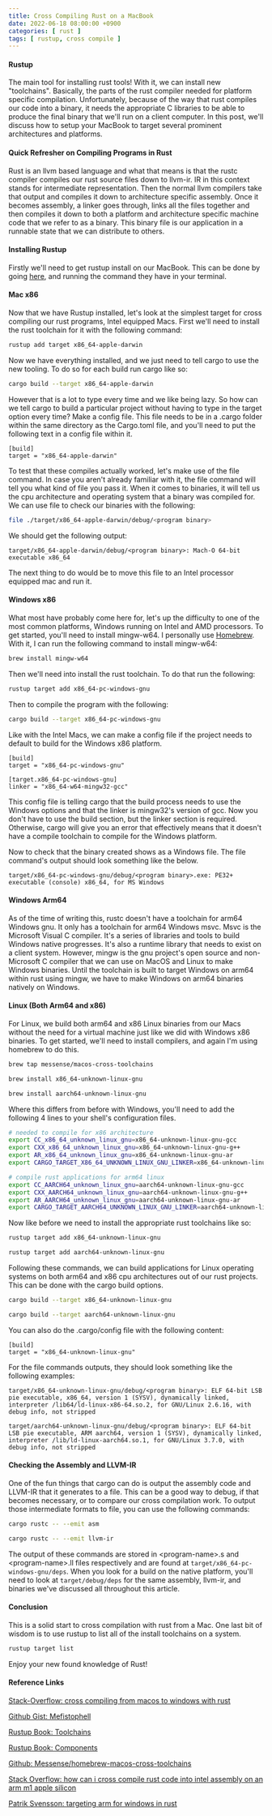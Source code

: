 ```yaml
---
title: Cross Compiling Rust on a MacBook
date: 2022-06-18 08:00:00 +0900
categories: [ rust ]
tags: [ rustup, cross compile ]
---
```


#### Rustup

The main tool for installing rust tools!  With it, we can install new "toolchains".  Basically, the parts of the rust compiler needed for platform specific compilation.  Unfortunately, because of the way that rust compiles our code into a binary, it needs the appropriate C libraries to be able to produce the final binary that we'll run on a client computer.  In this post, we'll discuss how to setup your MacBook to target several prominent architectures and platforms.

#### Quick Refresher on Compiling Programs in Rust

Rust is an llvm based language and what that means is that the rustc compiler compiles our rust source files down to llvm-ir.  IR in this context stands for intermediate representation.  Then the normal llvm compilers take that output and compiles it down to architecture specific assembly.  Once it becomes assembly, a linker goes through, links all the files together and then compiles it down to both a platform and architecture specific machine code that we refer to as a binary.  This binary file is our application in a runnable state that we can distribute to others.

#### Installing Rustup

Firstly we'll need to get rustup install on our MacBook.  This can be done by going [here](https://rustup.rs), and running the command they have in your terminal.

#### Mac x86

Now that we have Rustup installed, let's look at the simplest target for cross compiling our rust programs, Intel equipped Macs.  First we'll need to install the rust toolchain for it with the following command:

```bash
rustup add target x86_64-apple-darwin
```

Now we have everything installed, and we just need to tell cargo to use the new tooling.  To do so for each build run cargo like so:

```bash
cargo build --target x86_64-apple-darwin
```

However that is a lot to type every time and we like being lazy.  So how can we tell cargo to build a particular project without having to type in the target option every time?  Make a config file.  This file needs to be in a .cargo folder within the same directory as the Cargo.toml file, and you'll need to put the following text in a config file within it.

```
[build]
target = "x86_64-apple-darwin"
```

To test that these compiles actually worked, let's make use of the file command.  In case you aren't already familiar with it, the file command will tell you what kind of file you pass it.  When it comes to binaries, it will tell us the cpu architecture and operating system that a binary was compiled for.  We can use file to check our binaries with the following:

```bash
file ./target/x86_64-apple-darwin/debug/<program binary>
```

We should get the following output:

```
target/x86_64-apple-darwin/debug/<program binary>: Mach-O 64-bit executable x86_64
```

The next thing to do would be to move this file to an Intel processor equipped mac and run it.

#### Windows x86

What most have probably come here for, let's up the difficulty to one of the most common platforms, Windows running on Intel and AMD processors.  To get started, you'll need to install mingw-w64.  I personally use [Homebrew](https://brew.sh).  With it, I can run the following command to install mingw-w64:

```bash
brew install mingw-w64
```

Then we'll need into install the rust toolchain.  To do that run the following:

```bash
rustup target add x86_64-pc-windows-gnu
```

Then to compile the program with the following:

```bash
cargo build --target x86_64-pc-windows-gnu
```

Like with the Intel Macs, we can make a config file if the project needs to default to build for the Windows x86 platform.

```
[build]
target = "x86_64-pc-windows-gnu"

[target.x86_64-pc-windows-gnu]
linker = "x86_64-w64-mingw32-gcc"
```

This config file is telling cargo that the build process needs to use the Windows options and that the linker is mingw32's version of gcc.  Now you don't have to use the build section, but the linker section is required.  Otherwise, cargo will give you an error that effectively means that it doesn't have a compile toolchain to compile for the Windows platform.

Now to check that the binary created shows as a Windows file.  The file command's output should look something like the below.

```
target/x86_64-pc-windows-gnu/debug/<program binary>.exe: PE32+ executable (console) x86_64, for MS Windows
```

#### Windows Arm64

As of the time of writing this, rustc doesn't have a toolchain for arm64 Windows gnu.  It only has a toolchain for arm64 Windows msvc.  Msvc is the Microsoft Visual C compiler.  It's a series of libraries and tools to build Windows native progresses.  It's also a runtime library that needs to exist on a client system.  However, mingw is the gnu project's open source and non-Microsoft C compiler that we can use on MacOS and Linux to make Windows binaries.  Until the toolchain is built to target Windows on arm64 within rust using mingw, we have to make Windows on arm64 binaries natively on Windows.

#### Linux (Both Arm64 and x86)

For Linux, we build both arm64 and x86 Linux binaries from our Macs without the need for a virtual machine just like we did with Windows x86 binaries.  To get started, we'll need to install compilers, and again I'm using homebrew to do this.

```bash
brew tap messense/macos-cross-toolchains

brew install x86_64-unknown-linux-gnu

brew install aarch64-unknown-linux-gnu
```

Where this differs from before with Windows, you'll need to add the following 4 lines to your shell's configuration files.

```bash
# needed to compile for x86 architecture
export CC_x86_64_unknown_linux_gnu=x86_64-unknown-linux-gnu-gcc
export CXX_x86_64_unknown_linux_gnu=x86_64-unknown-linux-gnu-g++
export AR_x86_64_unknown_linux_gnu=x86_64-unknown-linux-gnu-ar
export CARGO_TARGET_X86_64_UNKNOWN_LINUX_GNU_LINKER=x86_64-unknown-linux-gnu-gcc

# compile rust applications for arm64 linux
export CC_AARCH64_unknown_linux_gnu=aarch64-unknown-linux-gnu-gcc
export CXX_AARCH64_unknown_linux_gnu=aarch64-unknown-linux-gnu-g++
export AR_AARCH64_unknown_linux_gnu=aarch64-unknown-linux-gnu-ar
export CARGO_TARGET_AARCH64_UNKNOWN_LINUX_GNU_LINKER=aarch64-unknown-linux-gnu-gcc
```

Now like before we need to install the appropriate rust toolchains like so:

```bash
rustup target add x86_64-unknown-linux-gnu

rustup target add aarch64-unknown-linux-gnu
```

Following these commands, we can build applications for Linux operating systems on both arm64 and x86 cpu architectures out of our rust projects.  This can be done with the cargo build options.

```bash
cargo build --target x86_64-unknown-linux-gnu

cargo build --target aarch64-unknown-linux-gnu
```

You can also do the .cargo/config file with the following content:

```
[build]
target = "x86_64-unknown-linux-gnu"
```

For the file commands outputs, they should look something like the following examples:

```
target/x86_64-unknown-linux-gnu/debug/<program binary>: ELF 64-bit LSB pie executable, x86_64, version 1 (SYSV), dynamically linked, interpreter /lib64/ld-linux-x86-64.so.2, for GNU/Linux 2.6.16, with debug info, not stripped

target/aarch64-unknown-linux-gnu/debug/<program binary>: ELF 64-bit LSB pie executable, ARM aarch64, version 1 (SYSV), dynamically linked, interpreter /lib/ld-linux-aarch64.so.1, for GNU/Linux 3.7.0, with debug info, not stripped
```

#### Checking the Assembly and LLVM-IR

One of the fun things that cargo can do is output the assembly code and LLVM-IR that it generates to a file.  This can be a good way to debug, if that becomes necessary, or to compare our cross compilation work.  To output those intermediate formats to file, you can use the following commands:

```bash
cargo rustc -- --emit asm

cargo rustc -- --emit llvm-ir
```

The output of these commands are stored in \<program-name\>.s and \<program-name\>.ll files respectively and are found at `target/x86_64-pc-windows-gnu/deps`.  When you look for a build on the native platform, you'll need to look at `target/debug/deps` for the same assembly, llvm-ir, and binaries we've discussed all throughout this article.

#### Conclusion

This is a solid start to cross compilation with rust from a Mac.  One last bit of wisdom is to use rustup to list all of the install toolchains on a system.

```bash
rustup target list
```

Enjoy your new found knowledge of Rust!

#### Reference Links

[Stack-Overflow: cross compiling from macos to windows with rust](https://stackoverflow.com/questions/70058542/cross-compiling-from-macos-to-windows-not-working-with-rust)

[Github Gist: Mefistophell](https://gist.github.com/Mefistophell/9787e1b6d2d9441c16d2ac79d6a505e6)

[Rustup Book: Toolchains](https://rust-lang.github.io/rustup/concepts/toolchains.html)

[Rustup Book: Components](https://rust-lang.github.io/rustup/concepts/components.html)

[Github: Messense/homebrew-macos-cross-toolchains](https://github.com/messense/homebrew-macos-cross-toolchains)

[Stack Overflow: how can i cross compile rust code into intel assembly on an arm m1 apple silicon](https://stackoverflow.com/questions/68139162/how-can-i-cross-compile-rust-code-into-intel-assembly-on-an-arm-m1-apple-silicon)

[Patrik Svensson: targeting arm for windows in rust](https://patriksvensson.se/posts/2020/05/targeting-arm-for-windows-in-rust)

